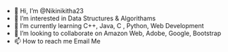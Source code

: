 - 👋 Hi, I’m @Nikinikitha23
- 👀 I’m interested in Data Structures & Algorithams
- 🌱 I’m currently learning C++, Java, C , Python, Web Development 
- 💞️ I’m looking to collaborate on Amazon Web, Adobe, Google, Bootstrap
- 📫 How to reach me Email Me 

<!---
Nikinikitha23/Nikinikitha23 is a ✨ special ✨ repository because its `README.md` (this file) appears on your GitHub profile.
You can click the Preview link to take a look at your changes.
--->
